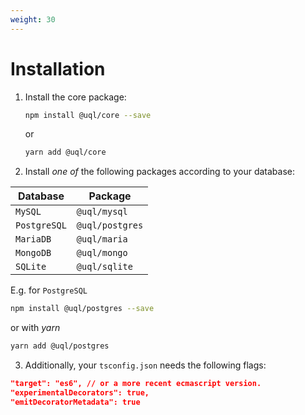 ```yaml
---
weight: 30
---
```


# Installation

1.  Install the core package:

    ```sh
    npm install @uql/core --save
    ```

    or

    ```sh
    yarn add @uql/core
    ```

2.  Install *one of* the following packages according to your database:

| Database     | Package         |
| ------------ | --------------- |
| `MySQL`      | `@uql/mysql`    |
| `PostgreSQL` | `@uql/postgres` |
| `MariaDB`    | `@uql/maria`    |
| `MongoDB`    | `@uql/mongo`    |
| `SQLite`     | `@uql/sqlite`   |

E.g. for `PostgreSQL`

```sh
npm install @uql/postgres --save
```

or with _yarn_

```sh
yarn add @uql/postgres
```

3.  Additionally, your `tsconfig.json` needs the following flags:

```json
"target": "es6", // or a more recent ecmascript version.
"experimentalDecorators": true,
"emitDecoratorMetadata": true
```

